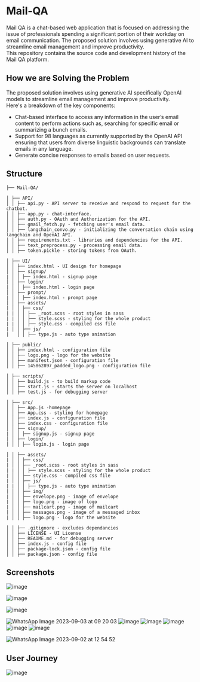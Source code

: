 # Mail-QA
Mail QA is a chat-based web application that is focused on addressing the issue of professionals spending a significant portion of their workday on email communication. 
The proposed solution involves using generative AI to streamline email management and improve productivity.<br>
This repository contains the source code and development history of the Mail QA platform.

## How we are Solving the Problem
The proposed solution involves using generative AI specifically OpenAI models to streamline email management
and improve productivity.<br>
Here's a breakdown of the key components:
- Chat-based interface to access any information in the user’s email content to perform actions such as, searching for specific email or summarizing a bunch emails.
- Support for 98 languages as currently supported by the OpenAI API ensuring that users from diverse linguistic backgrounds can translate emails in any language.
- Generate concise responses to emails based on user requests.


## Structure
```
├── Mail-QA/

│ ├── API/
│ │ ├── api.py - API server to receive and respond to request for the chatbot.
│ │ ├── app.py - chat-interface.
│ │ ├── auth.py - OAuth and Authorization for the API.
│ │ ├── gmail_fetch.py - fetching user's email data.
│ │ ├── langchain_convo.py - initializing the conversation chain using langchain and OpenAI API.
│ │ ├── requirements.txt - libraries and dependencies for the API.
│ │ ├── text_preprocess.py - processing email data.
│ │ ├── token.pickle - storing tokens from OAuth.

│ ├── UI/
│ │ ├── index.html - UI design for homepage
│ │ ├── signup/
| │ │ ├── index.html - signup page
│ │ ├── login/
| │ │ ├── index.html - login page
│ │ ├── prompt/
| │ │ ├── index.html - prompt page
│ │ ├── assets/
| │ │ ├── css/
| | │ │ ├── _root.scss - root styles in sass
| | │ │ ├── style.scss - styling for the whole product
| | │ │ ├── style.css - compiled css file
| │ │ ├── js/
|   │ │ ├── type.js - auto type animation

│ ├── public/
│ │ ├── index.html - configuration file
│ │ ├── logo.png - logo for the website
│ │ ├── manifest.json - configuration file
│ │ ├── 145862897_padded_logo.png - configuration file

│ ├── scripts/
│ │ ├── build.js - to build markup code
│ │ ├── start.js - starts the server on localhost
│ │ ├── test.js - for debugging server

│ ├── src/
│ │ ├── App.js -homepage
│ │ ├── App.css - styling for homepage
│ │ ├── index.js - configuration file
│ │ ├── index.css - configuration file
│ │ ├── signup/
| │ │ ├── signup.js - signup page
│ │ ├── login/
| │ │ ├── login.js - login page

│ │ ├── assets/
| │ │ ├── css/
| │ │ ├── _root.scss - root styles in sass
| | │ │ ├── style.scss - styling for the whole product
| │ │ ├── style.css - compiled css file
| │ │ ├── js/
| | │ │ ├── type.js - auto type animation
| │ │ ├── img/
| │ │ ├── envelope.png - image of envelope
| │ │ ├── logo.png - image of logo
| │ │ ├── mailcart.png - image of mailcart
| │ │ ├── messages.png - image of a messaged inbox
| │ │ ├── logo.png - logo for the website

│ │ ├── .gitignore - excludes dependancies
│ │ ├── LICENSE - UI License
│ │ ├── README.md - for debugging server
│ │ ├── index.js - config file
│ │ ├── package-lock.json - config file
│ │ ├── package.json - config file
```

## Screenshots
![image](https://github.com/KevKibe/Mail-QA/assets/86055894/1b1fa4d2-4eff-4fdc-9568-0f583d1bf22b)

![image](https://github.com/KevKibe/Mail-QA/assets/86055894/34ec481e-e552-4f7b-9181-a3a837ca2358)

![image](https://github.com/KevKibe/Mail-QA/assets/86055894/9a4e6f62-a7d9-4ea2-a22d-f13d9ba55857)

![WhatsApp Image 2023-09-03 at 09 20 03](https://github.com/KevKibe/Mail-QA/assets/86055894/1e468c53-eed8-4b34-989d-201dacc64645)
![image](https://github.com/KevKibe/Mail-QA/assets/86055894/2c3f843d-48db-4d03-8369-15ac1b712a93)
![image](https://github.com/KevKibe/Mail-QA/assets/86055894/43453072-e632-49c9-89ab-a9e3fbe0e7e2)
![image](https://github.com/KevKibe/Mail-QA/assets/86055894/0a85408f-6740-4f96-89b8-93be2bb90265)
![image](https://github.com/KevKibe/Mail-QA/assets/86055894/122c7a67-72b0-4269-ab18-480041751c8a)
![image](https://github.com/KevKibe/Mail-QA/assets/86055894/cee5ac9d-480e-4e27-b3ee-18100a0916aa)






![WhatsApp Image 2023-09-02 at 12 54 52](https://github.com/KevKibe/Mail-QA/assets/86055894/5c6d1c51-d726-464d-917b-d01c31760091)

## User Journey
![image](https://github.com/KevKibe/Mail-QA/assets/86055894/dc39adba-d6b2-4885-b26b-a5a16f66aaf8)

